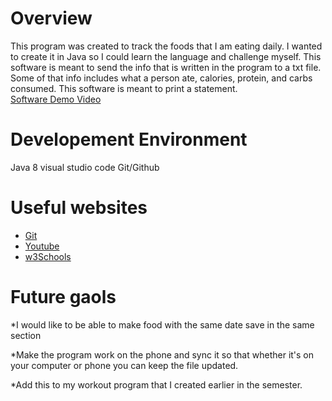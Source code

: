 # Overview
This program was created to track the foods that I am eating daily. I wanted to create it in Java so 
I could learn the language and challenge myself. This software is meant to send the info that is 
written in the program to a txt file. Some of that info includes what a person ate, calories, protein,
and carbs consumed.
This software is meant to print a statement.  
[Software Demo Video](https://www.youtube.com/watch?v=cP5bJDEhXho&ab_channel=Engelito)


# Developement Environment

Java 8
visual studio code
Git/Github

# Useful websites 
* [Git](https://git-scm.com/downloads)
* [Youtube](https://www.youtube.com/watch?v=eUX0MtmjVTc&ab_channel=Engelito)
* [w3Schools](https://www.w3schools.com/java/java_classes.asp)
# Future gaols
*I would like to be able to make food with the same date save in the same section

*Make the program work on the phone and sync it so that whether it's on your computer or phone you can keep
the file updated.

*Add this to my workout program that I created earlier in the semester.
